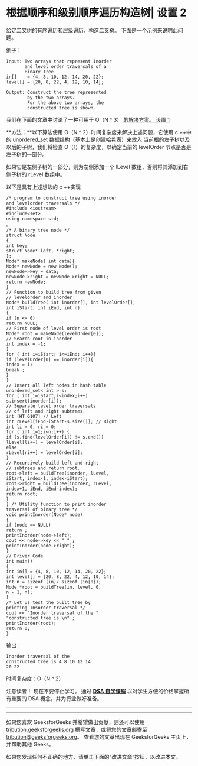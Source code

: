 # 根据顺序和级别顺序遍历构造树| 设置 2

给定二叉树的有序遍历和层级遍历，构造二叉树。 下面是一个示例来说明此问题。

例子：

```
Input: Two arrays that represent Inorder
       and level order traversals of a 
       Binary Tree
in[]    = {4, 8, 10, 12, 14, 20, 22};
level[] = {20, 8, 22, 4, 12, 10, 14};

Output: Construct the tree represented 
        by the two arrays.
        For the above two arrays, the 
        constructed tree is shown.

```

我们在下面的文章中讨论了一种可用于 O（N ^ 3）
[的解决方案。 设置 1](https://www.geeksforgeeks.org/construct-tree-inorder-level-order-traversals/)

**方法：**以下算法使用 O（N ^ 2）时间复杂度来解决上述问题，它使用 c ++中的 [unordered_set](https://www.geeksforgeeks.org/unorderd_set-stl-uses/) 数据结构（基本上是创建哈希表）来放入 当前根的左子树以及以后的子树，我们将检查 O（1）的复杂度，以确定当前的 levelOrder 节点是否是左子树的一部分。

如果它是左侧子树的一部分，则为左侧添加一个 lLevel 数组，否则将其添加到右侧子树的 rLevel 数组中。

以下是具有上述想法的 c ++实现

```
/* program to construct tree using inorder
and levelorder traversals */
#include <iostream>
#include<set>
using namespace std;
。
/* A binary tree node */
struct Node
{
int key;
struct Node* left, *right;
};
Node* makeNode( int data){
Node* newNode = new Node();
newNode->key = data;
newNode->right = newNode->right = NULL;
return newNode;
}
// Function to build tree from given
// levelorder and inorder
Node* buildTree( int inorder[], int levelOrder[],
int iStart, int iEnd, int n)
{
if (n <= 0)
return NULL;
// First node of level order is root
Node* root = makeNode(levelOrder[0]);
// Search root in inorder
int index = -1;
]
for ( int i=iStart; i<=iEnd; i++){
if (levelOrder[0] == inorder[i]){
index = i;
break ;
}
}
// Insert all left nodes in hash table
unordered_set< int > s;
for ( int i=iStart;i<index;i++)
s.insert(inorder[i]);
// Separate level order traversals
// of left and right subtrees.
int [HT G107] // Left
int rLevel[iEnd-iStart-s.size()]; // Right
int li = 0, ri = 0;
for ( int i=1;i<n;i++) {
if (s.find(levelOrder[i]) != s.end())
lLevel[li++] = levelOrder[i];
else
rLevel[ri++] = levelOrder[i];
}
// Recursively build left and right
// subtrees and return root.
root->left = buildTree(inorder, lLevel,
iStart, index-1, index-iStart);
root->right = buildTree(inorder, rLevel,
index+1, iEnd, iEnd-index);
return root;
}
] /* Utility function to print inorder
traversal of binary tree */
void printInorder(Node* node)
{
if (node == NULL)
return ;
printInorder(node->left);
cout << node->key << " " ;
printInorder(node->right);
}
// Driver Code
int main()
{
int in[] = {4, 8, 10, 12, 14, 20, 22};
int level[] = {20, 8, 22, 4, 12, 10, 14};
int n = sizeof (in)/ sizeof (in[0]);
Node *root = buildTree(in, level, 0,
n - 1, n);
[
/* Let us test the built tree by
printing Insorder traversal */
cout << "Inorder traversal of the "
"constructed tree is \n" ;
printInorder(root);
return 0;
}
```

输出：

```
Inorder traversal of the
constructed tree is 4 8 10 12 14 
20 22 
```

时间复杂度：O（N ^ 2）

注意读者！ 现在不要停止学习。 通过 [**DSA 自学课程**](https://practice.geeksforgeeks.org/courses/dsa-self-paced?utm_source=geeksforgeeks&utm_medium=article&utm_campaign=gfg_article_dsa_content_bottom) 以对学生方便的价格掌握所有重要的 DSA 概念，并为行业做好准备。

* * *

* * *

如果您喜欢 GeeksforGeeks 并希望做出贡献，则还可以使用 [tribution.geeksforgeeks.org](https://contribute.geeksforgeeks.org/) 撰写文章，或将您的文章邮寄至 tribution@geeksforgeeks.org。 查看您的文章出现在 GeeksforGeeks 主页上，并帮助其他 Geeks。

如果您发现任何不正确的地方，请单击下面的“改进文章”按钮，以改进本文。